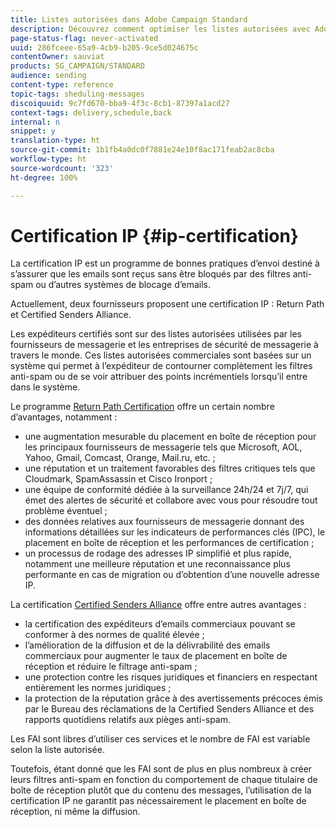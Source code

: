 ```yaml
---
title: Listes autorisées dans Adobe Campaign Standard
description: Découvrez comment optimiser les listes autorisées avec Adobe Campaign Standard.
page-status-flag: never-activated
uuid: 286fceee-65a9-4cb9-b205-9ce5d024675c
contentOwner: sauviat
products: SG_CAMPAIGN/STANDARD
audience: sending
content-type: reference
topic-tags: sheduling-messages
discoiquuid: 9c7fd670-bba9-4f3c-8cb1-87397a1acd27
context-tags: delivery,schedule,back
internal: n
snippet: y
translation-type: ht
source-git-commit: 1b1fb4a0dc0f7881e24e10f8ac171feab2ac8cba
workflow-type: ht
source-wordcount: '323'
ht-degree: 100%

---
```



# Certification IP {#ip-certification}

La certification IP est un programme de bonnes pratiques d’envoi destiné à s’assurer que les emails sont reçus sans être bloqués par des filtres anti-spam ou d’autres systèmes de blocage d’emails.

Actuellement, deux fournisseurs proposent une certification IP : Return Path et Certified Senders Alliance.

Les expéditeurs certifiés sont sur des listes autorisées utilisées par les fournisseurs de messagerie et les entreprises de sécurité de messagerie à travers le monde. Ces listes autorisées commerciales sont basées sur un système qui permet à l’expéditeur de contourner complètement les filtres anti-spam ou de se voir attribuer des points incrémentiels lorsqu’il entre dans le système.

Le programme [Return Path Certification](https://www.validity.com/products/returnpath/certification/) offre un certain nombre d’avantages, notamment :
* une augmentation mesurable du placement en boîte de réception pour les principaux fournisseurs de messagerie tels que Microsoft, AOL, Yahoo, Gmail, Comcast, Orange, Mail.ru, etc. ;
* une réputation et un traitement favorables des filtres critiques tels que Cloudmark, SpamAssassin et Cisco Ironport ;
* une équipe de conformité dédiée à la surveillance 24h/24 et 7j/7, qui émet des alertes de sécurité et collabore avec vous pour résoudre tout problème éventuel ;
* des données relatives aux fournisseurs de messagerie donnant des informations détaillées sur les indicateurs de performances clés (IPC), le placement en boîte de réception et les performances de certification ;
* un processus de rodage des adresses IP simplifié et plus rapide, notamment une meilleure réputation et une reconnaissance plus performante en cas de migration ou d’obtention d’une nouvelle adresse IP.

La certification [Certified Senders Alliance](https://certified-senders.org/certification-process/) offre entre autres avantages :
* la certification des expéditeurs d’emails commerciaux pouvant se conformer à des normes de qualité élevée ;
* l’amélioration de la diffusion et de la délivrabilité des emails commerciaux pour augmenter le taux de placement en boîte de réception et réduire le filtrage anti-spam ;
* une protection contre les risques juridiques et financiers en respectant entièrement les normes juridiques ;
* la protection de la réputation grâce à des avertissements précoces émis par le Bureau des réclamations de la Certified Senders Alliance et des rapports quotidiens relatifs aux pièges anti-spam.

Les FAI sont libres d’utiliser ces services et le nombre de FAI est variable selon la liste autorisée.

Toutefois, étant donné que les FAI sont de plus en plus nombreux à créer leurs filtres anti-spam en fonction du comportement de chaque titulaire de boîte de réception plutôt que du contenu des messages, l’utilisation de la certification IP ne garantit pas nécessairement le placement en boîte de réception, ni même la diffusion.
